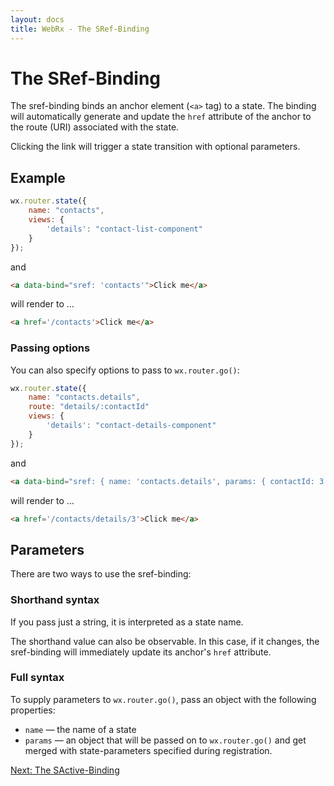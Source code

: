 ```yaml
---
layout: docs
title: WebRx - The SRef-Binding
---
```

# The SRef-Binding

The sref-binding binds an anchor element (<code>&lt;a&gt;</code> tag) to a state. The binding will automatically 
generate and update the <code>href</code> attribute of the anchor to the route (URI) associated with the state. 

Clicking the link will trigger a state transition with optional parameters. 

## Example

```javascript
wx.router.state({
    name: "contacts",
    views: {
        'details': "contact-list-component"
    }
});
```

and 

```html
<a data-bind="sref: 'contacts'">Click me</a>
```

will render to ...

```html
<a href='/contacts'>Click me</a>
```

### Passing options

You can also specify options to pass to <code>wx.router.go()</code>:

```javascript
wx.router.state({
    name: "contacts.details",
	route: "details/:contactId"
    views: {
        'details': "contact-details-component"
    }
});
```

and 

```html
<a data-bind="sref: { name: 'contacts.details', params: { contactId: 3 } }">Click me</a>
```

will render to ...

```html
<a href='/contacts/details/3'>Click me</a>
```
 
## Parameters

There are two ways to use the sref-binding:

### Shorthand syntax

If you pass just a string, it is interpreted as a state name.

The shorthand value can also be observable. In this case, if it changes, the sref-binding will immediately update its anchor's <code>href</code> attribute.

### Full syntax

To supply parameters to <code>wx.router.go()</code>, pass an object with the following properties:

- <code>name</code> — the name of a state
- <code>params</code> — an object that will be passed on to <code>wx.router.go()</code> and get merged with state-parameters specified during registration.

<a class="next-topic" href="/docs/sactive-binding.html#start">Next: The SActive-Binding</a>
